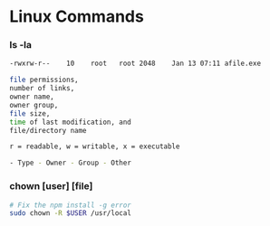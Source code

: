 # Linux Commands

### ls -la
```bash	
-rwxrw-r--    10    root   root 2048    Jan 13 07:11 afile.exe

file permissions,
number of links,
owner name,
owner group,
file size,
time of last modification, and
file/directory name

r = readable, w = writable, x = executable

- Type - Owner - Group - Other
```

### chown [user] [file]
```bash
# Fix the npm install -g error
sudo chown -R $USER /usr/local

```